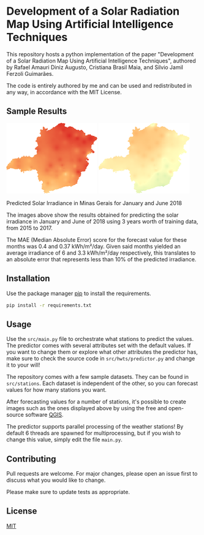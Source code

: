 # Development of a Solar Radiation Map Using Artificial Intelligence Techniques

This repository hosts a python implementation of the paper "Development of a Solar Radiation Map Using Artificial Intelligence Techniques", authored by Rafael Amauri Diniz Augusto, Cristiana Brasil Maia, and Silvio Jamil Ferzoli Guimarães.

The code is entirely authored by me and can be used and redistributed in any way, in accordance with the MIT License.

## Sample Results

![Predicted Solar Irradiance in Minas Gerais for January 2018](assets/sample_predictions/interpolated_predictions/2018/1.png "Predicted Solar Irradiance in Minas Gerais for January 2018")  ![Predicted Solar Irradiance in Minas Gerais for June 2018](assets/sample_predictions/interpolated_predictions/2018/6.png)

Predicted Solar Irradiance in Minas Gerais for January and June 2018

The images above show the results obtained for predicting the solar irradiance in January and June of 2018 using 3 years worth of training data, from 2015 to 2017.

The MAE (Median Absolute Error) score for the forecast value for these months was 0.4 and 0.37 kWh/m²/day. Given said months yielded an average irradiance of 6 and 3.3 kWh/m²/day respectively, this translates to an absolute error that represents less than 10% of the predicted irradiance. 

## Installation

Use the package manager [pip](https://pip.pypa.io/en/stable/) to install the requirements.

```bash
pip install -r requirements.txt
```

## Usage

Use the ```src/main.py``` file to orchestrate what stations to predict the values. The predictor comes with several attributes set with the default values. If you want to change them or explore what other attributes the predictor has, make sure to check the source code in ```src/hwts/predictor.py``` and change it to your will!

The repository comes with a few sample datasets. They can be found in ```src/stations```. Each dataset is independent of the other, so you can forecast values for how many stations you want.

After forecasting values for a number of stations, it's possible to create images such as the ones displayed above by using the free and open-source software [QGIS](https://qgis.org/en/site/).

The predictor supports parallel processing of the weather stations! By default 6 threads are spawned for multiprocessing, but if you wish to change this value, simply edit the file ```main.py```.

## Contributing
Pull requests are welcome. For major changes, please open an issue first to discuss what you would like to change.

Please make sure to update tests as appropriate.

## License
[MIT](https://choosealicense.com/licenses/mit/)
